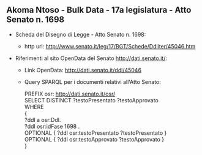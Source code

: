 ## Akoma Ntoso - Bulk Data - 17a legislatura - Atto Senato n. 1698 ##

* Scheda del Disegno di Legge - Atto Senato n. 1698:
	* http url: http://www.senato.it/leg/17/BGT/Schede/Ddliter/45046.htm

* Riferimenti al sito OpenData del Senato http://dati.senato.it/:
	* Link OpenData: http://dati.senato.it/ddl/45046
	* Query SPARQL per i documenti relativi all'Atto Senato:

        PREFIX osr: <http://dati.senato.it/osr/>  
		SELECT DISTINCT ?testoPresentato ?testoApprovato  
		WHERE  
		{  
		    ?ddl a osr:Ddl.  
		    ?ddl osr:idFase 1698 .  
		    OPTIONAL { ?ddl osr:testoPresentato ?testoPresentato }  
		    OPTIONAL { ?ddl osr:testoApprovato ?testoApprovato }  
		}
		